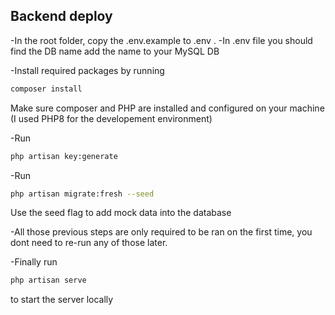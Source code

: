 ## Backend deploy

-In the root folder, copy the .env.example to .env .
-In .env file you should find the DB name add the name to your MySQL DB

-Install required packages by running

```sh
composer install
```

Make sure composer and PHP are installed and configured on your machine (I used PHP8 for the developement environment)

-Run

```sh
php artisan key:generate
```

-Run

```sh
php artisan migrate:fresh --seed
```

Use the seed flag to add mock data into the database

-All those previous steps are only required to be ran on the first time, you dont need to re-run any of those later.

-Finally run

```sh
php artisan serve
```

to start the server locally
